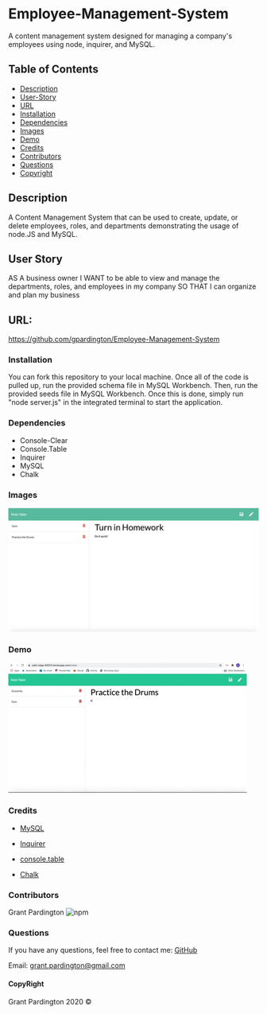 # Employee-Management-System
A content management system designed for managing a company's employees using node, inquirer, and MySQL.

## Table of Contents

- [Description](#description)
- [User-Story](#user-story)
- [URL](#url)
- [Installation](#installation)
- [Dependencies](#dependencies)
- [Images](#images)
- [Demo](#demo)
- [Credits](#credits)
- [Contributors](#contributors)
- [Questions](#questions)
- [Copyright](#copyright)

## Description
A Content Management System that can be used to create, update, or delete employees, roles, and departments demonstrating the usage of node.JS and MySQL.


## User Story

AS A business owner
I WANT to be able to view and manage the departments, roles, and employees in my company
SO THAT I can organize and plan my business


## URL:

https://github.com/gpardington/Employee-Management-System


### Installation

You can fork this repository to your local machine. Once all of the code is pulled up, run the provided schema file in MySQL Workbench. Then, run the provided seeds file in MySQL Workbench. Once this is done, simply run "node server.js" in the integrated terminal to start the application. 


### Dependencies

- Console-Clear
- Console.Table
- Inquirer
- MySQL
- Chalk


### Images

![home](https://github.com/gpardington/Note-Taker-App/blob/master/demo/Screen%20Shot%202020-09-08%20at%2010.57.15%20PM.png)


### Demo

![home](https://github.com/gpardington/Note-Taker-App/blob/master/demo/Animated%20GIF-downsized_large.gif)


### Credits
- [MySQL](https://www.npmjs.com/package/mysql)

- [Inquirer](https://www.npmjs.com/package/inquirer)

- [console.table](https://www.npmjs.com/package/console.table)

- [Chalk](https://www.npmjs.com/package/chalk)


### Contributors

Grant Pardington
![npm](https://img.shields.io/static/v1?label=license&message=MIT&color=blue)


### Questions

If you have any questions, feel free to contact me:
 [GitHub](https://github.com/gpardington) 
 
 Email: [grant.pardington@gmail.com](mailto:grant.pardington@gmail.com)


#### CopyRight

Grant Pardington 2020 &copy; 